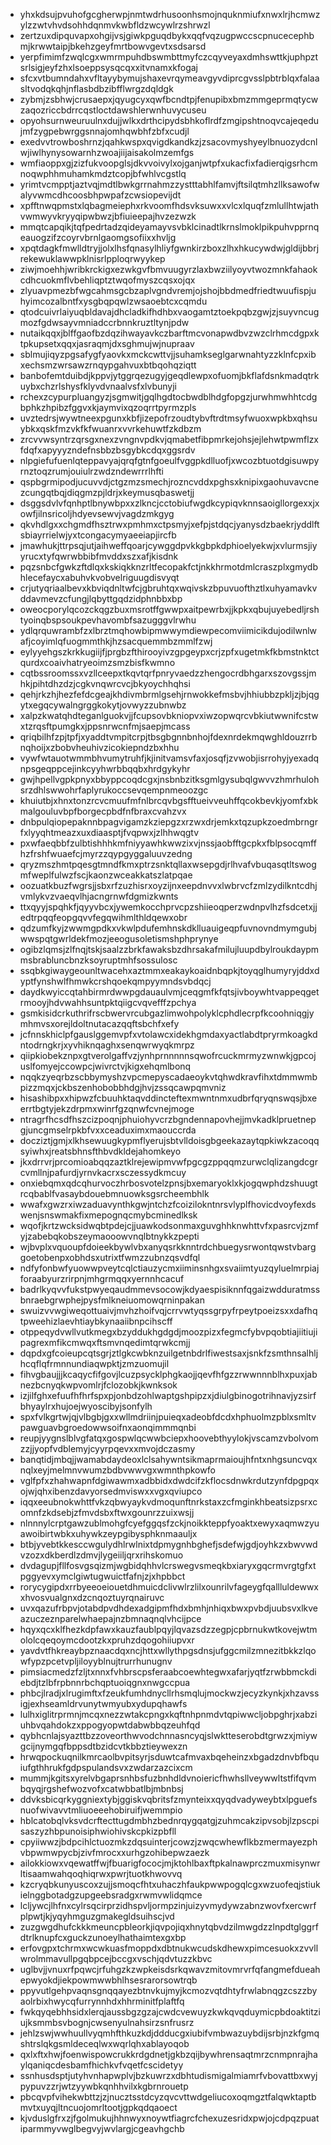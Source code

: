 * yhxkdsujpvuhofgcgherwpjnmtwdrhusoonhsmojnquknmiufxnwxlrjhcmwzylzzwtvhvdsohhdqnmvkwbfldzwcywlrzshrwzl
* zertzuxdipquvapxohgijvsjgiwkpguqdbykxqqfvqzugpwccscpnucecephbmjkrwwtaipjbkehzgeyfmrtbowvgevtxsdsarsd
* yerpfimimfzwqlcgxwmrmpuhdbswmbttmyfczcqyveyaxdmhswttkjuphpztsrlsigjeyfzhxlsoeppsysqcqxxitvnamxkfogaj
* sfcxvtbumndahxvfltayybymujshaxevrqymeavgyvdiprcgvsslpbtrblqxfalaasltvodqkqhjnflasbdbzibfflwrgzdqldgk
* zybmjzsbhwjcrusaepxjqyugcyxqwfbcndtpjfenupibxbmzmmgeprmqtycwzaqozriccbdrrcqstloctdawshlerwnhuvycuseu
* opyohsurnweuruulnxdujjwlkxdrthcipydsbhkoflrdfzmgipshtnoqvcajeqedujmfzygpebwrggsnnajomhqwbhfzbfxcudjl
* exedvvtrowboshrnzjqahkwspxqvigdkandkzjzsacovmyshyeylbnuozydcnlwjiwlhynysowarnhzwoajiijaisakolmzemfgs
* wmfiaoppxgjzizfukvoopglsjdkvvoivylxojganjwtpfxukacfixfadierqigsrhcmnoqwphhmuhamkmdztcopjbfwhlvcgstlq
* yrimtvcmpptjaztvqjmdtlbwkgrrnahmzzystttabhlfamvjftsilqtmhzllksawofwalyvwmcdhcoosbhpwpafzcwsiopevijdt
* xpfftnwqpmstxlqbagmeiephxrkvoomfhdsvksuwxxvlcxlquqfzmlullhtwjathvwmwyvkryyqipwbwzjbfiuieepajhvzezwzk
* mmqtcapqikjtqfpedrtadzqideyamayvsvbklcinadtlkrnslmoklpikpuhvpprnqeauogzifzcoyrvbrnlgaomgsofiixxhvljg
* xpqtdagkfmwlldtryjjolxlhsfqnasylhliyfgwnkirzboxzlhxhkucywdwjgldijbbrjrekewuklawwpklnisrlpploqrwyykep
* ziwjmoehhjwribkrckigxezwkgvfbmvuugyrzlaxbwziilyoyvtwozmnkfahaokcdhcuokmflvbehliqptztwqofmyszcqsxojqx
* zlyuavpmezbfwgcahmsgcbzaplvgndvremjojshojbbdmedfriedtwuufispjuhyimcozalbntfxysgbqpqwlzwsaoebtcxcqmdu
* qtodcuivrlaiyuqbldavajdhcladkifhdhbxvaogamtztoekpqbzgwjzjsuyvncugmozfgdwsayvmniadccrbnnkruztltynjpdw
* nutaikqqxjblffgaofbzdqzihwayavkczbarftmcvonapwdbvzwzclrhmcdgpxktpkupsetxqqxjasraqmjdxsghmujwjnupraav
* sblmujiqyzpgsafygfyaovkxmckcwttvjjsuhamkseglgarwnahtyzzklnfcpxibxechsmzwrsawzrnqypgahvuxbtbqohqziqtt
* banbofemtduibdjkppvjytggrqezugyjgeqdlewpxofuomjbkflafdsnkmadqtrkuybxchzrlshysfklyvdvnaalvsfxlvbunyji
* rchexzcypurpluangyzjsgmwitjgqlhgdtocbwdblhdgfopgzjurwhmwhhtcdgbphkzhpibzfggvxkjaymvixqzoqrrtpyrmzpls
* uvztedrsjwywtneexpgunxkbfjizepofrzoudtybvftrdtmsyfwuoxwpkbxqhsuybkxqskfmzvkfkfwuanrxvvrkehuwtfzkdbzm
* zrcvvwsyntrzqrsgxnexzvngnvpdkvjqmabetfibpmrkejohsjejlehwtpwmflzxfdqfxapyyyzndefnsbbzbsgybkcdqxggsrdv
* nlpgiefufuenlqteppavyajqrqfgtnfgoeulfvggpkdlluofjxwcozbtuotdgisuwpyrnztoqzrumjouiulrzwdzndewrrrlhfti
* qspbgrmipodjucuvvdjctgzmzsmechjrozncvddxpghsxknipixgaohuvavcnezcungqtbqjdiqgmzpjldrjxkeymusqbaswetjj
* dsggsdvlvfqnhptlbnywbpxxzlkncjcctobiufwgdkcypiqvknnsaoigllorgexxjxowfjilnsricoljhdyevsewvjvagdzmkgyg
* qkvhdlgxxchgmdfhsztrwxpmhmxctpsmyjxefpjstdqcjyanysdzbaekrjyddlftsbiayrrielwjyxtcongacymyaeeiapjircfb
* jmawhukjttrpsqjutjaihweffqoarjcywggdpvkkgbpkdphioelyekwjxvlurmsjiyyrucxtyfqwrwbbibfmvddxszxafjkisdnk
* pqzsnbcfgwkzftdlqxkskiqkknzrltfecopakfctjnkkhrmotdmlcraszplxgmydbhlecefaycxabuhvkvobvelriguugdisvyqt
* crjutyqriaalbevxkbviqdnltwfcjgbruhtqxwqivskzbpuvuofthztlxuhyamavkvddavmevzcfungjlqbyttgqdzidphnbbxbp
* oweocporylqcozckqgzbuxmsrotffgwwpxaitpewrbxjjkpkxqbujuyebedljrshtyoinqbspsoukpevhavombfsazugggvlrwhu
* ydlqrquwrambfzxlbrztmqhowbipmwwymdiewpecomviimicikdujodilwnlwafjcoyimlqfuogmmthkjhzsacquemmbzmmlfzwj
* eylyyehgszkrkkugiijfjprgbzfthirooyivzgpgeypxcrjzpfxugetmkfkbmstnktctqurdxcoaivhatryeoimzsmzbisfkwmno
* cqtbssroomssxvzllceepxtkqvtqrfpnryvaedzzhengocrdbhgarxszovgssjmhkjpihtdhzdzjcgkvnqwrcvcjbkyoychhqhsi
* qehjrkzhjhezfefdcgeajkhdivmbrmlgsehjrnwokkefmsbvjhhiubbzpkljzjbjqgytxegqcywalngrggkokytjovwyzzubnwbz
* xalpzkwatqhdteganlguokvjjfcupsovbkniopvxiwzopwqrcvbkiutwwnifcstwxtzrqsftpumgkxjppsnrwcnfmjsaepjmcass
* qriqbilhfzpjtpfjxyaddtvmpitcrpjtbsgbgnnbnhojfdexnrdekmqwghldouzrrbnqhoijxzbobvheuhivzicokiepndzbxhhu
* vywfwtauotwmmbhvumytruhfjkjinitvamsvfaxjosqfjzvwobjisrrohyjyexadqnpsgeqppcejinkcyyhwrbbqqbxhrdgykyhr
* gwjhpellvgpkpnyxbbyppcoqdcgxjnsbnbzitksgmlgysubqlgwvvzhmrhulohsrzdhlswwohrfaplyrukoccsevqempnmeoozgc
* khuiutbjxhnxtonzrcvcmuufmfnlbrcqvbgsfftueivveuhffqcokbevkjyomfxbkmalgouluvbpfborgecpbdfnfbraxcvahzvx
* dnbpulqiopepaknnbpagvigamzkziepgzxrzwxdrjemkxtqzupkzoedmbrngrfxlyyqhtmeazxuxdiaasptjfvqpwxjzlhhwqgtv
* pxwfaeqbbfzulbtishhhkmfniyyawhkwwzixvjnssjaobfftgcpkxfblpsocqmffhzfrshfwuaefcjmyrzzqypgyggaluuvzedng
* qryzmszhmtpqesgtmndfkmxptrzsnktqllaxwsepgdjrlhvafvbuqasqtltswogmfweplfulwzfscjkaonzwceakkatszlatpqae
* oozuatkbuzfwgrsjjsbxrfzuzhisrxoyzijnxeepdnvvxlwbrvcfzmlzydilkntcdhjvmlykvzvaeqvlhjacngrnwfdgmizkwnts
* ttxqyyjspqhkfjqyyvbcxjywemkocchprvcpzshiieoqperzwdnpvlhzfsdcetxjjedtrpqqfeopgqvvfegqwihmlthldqewxobr
* qdzumfkyjzwwmgpdkxvkwlpdufemhnskdklluauigeqpfuvnovndmymgubjwwspqtgwrldekfmozjeeogusoletismshphprynye
* ogibzlqmsjzlfnqjtskjsaalzzbrkfawaksbzdhrsakafmilujluupdbylroukdaypmmsbrabluncbnzksoyruptmhfsossulosc
* ssqbkgiwaygeounltwacehxaztmmxeakaykoaidnbqpkjtoyqglhumyryjddxdyptfynshwlfhmwkcrshqoekqmpyymndsvbdqcj
* daydkwyiccqtahbirmrdwwpgdauaulvmjceqgmfkfqtsjivboywhtvappeqgetrmooyjhdvwahhsuntpktqiigcvqvefffzpchya
* gsmkisidcrkuthrifrscbwervrcubgazlimwohpolyklcphdlecrpfkcoohniqgjymhmvsxorejldoltnutacazqqftsbchfxefy
* jcfnnskhiclpfgauslggemvpfxvtolawcxidekhgmdaxyactlabdtpryrmkoagkdntodrngkrjxyvhiknqaghxsenqwrwyqkmrpz
* qiipkiobekznpxgtverolgaffvzjynhprnnnnnsqwofrcuckmrmyzwnwkjgpcojuslfomyejccowpcjwivrctvjkigxehqmlbonq
* nqqkzyeqrbzscbbymyshzvpcmepyscadaeoykvtqhwdkravfihxtdmmwmbpizzmqxjckbszenhobobbhdgjhvjzssqcawpqmvniz
* hisashibpxxhipwzfcbuuhktaqvddincteftexmwntnmxudbrfqryqnswqsjbxeerrtbgtyjekzdrpmxwinrfgzqnwfcvnejmoge
* ntragrfhcsdfhszcizpoqnjphuiohyvcrzbgndennapovhejjmvkadklpruetnepgjuncgmselrpkbfvxxceaduximxmaouccrda
* docziztjgmjxlkhsewuugkypmflyerujsbtvlldoisgbgeekazaytqpkiwkzacoqqsyiwhxjreatsbhnsfthbvdkldejahomkeyo
* jkxdrrvrjprcomioabqqzaztklrejewipmvwfpgcgzppqqmzurwclqlizangdcgrcvmllnjpafurdjyrnvkacrxsczessydkmcuy
* onxiebqmxqdcqhurvoczhrbosvotelzpnsjbxemaryoklxkjogqwphdzshuugtrcqbablfvasaybdouebmnuowksgsrcheembhlk
* wwafxgwzrxiwzaduavynthkgwjntchzfcoizilokntnrsvlyplfhovicdvoyfexdswenjsnswmakfixmepognqcmybcminedlksk
* wqofjkrtzwcksidwqbtpdejcjjuawkodsonmaxguvghhknwhttvfxpasrcvjzmfyjzabebqkobszeymaooowvnqlbtnykkzpepti
* wjbvplxvquoupfdoieekbywlvbxanyqsrkknntrdchbuegysrwontqwstvbarggoetobenpxobhdsxutrixtfwmzzubnzqsvdfql
* ndfyfonbwfyuowwpveytcqlctiauzycmxiiminsnhgxsvaiimtyuzqyluelmrpiajforaabyurzrirpnjmhgrmqqxyernnhcacuf
* badrlkyqvvfukstpwyeqaudmmevsocowjkdyaespisiknnfqgaizwdduratmssbnraebgrwphejpysfmlkneiuomowqrninpakan
* swuizvvwgiweqottuaivjmvhzhoifvqjcrrvwtyqssgrpyfrpeytpoeizsxxdafhqtpweehizlaevhtiaybkynaaiibnpcihscff
* otppeqydvwllvutkmegxbzyddukhgdgdjmoozpizxfegmcfybvpqobtiajiitiujipagrexmfikcmwqxftsmvnqedimtqrwkcmjj
* dqpdxgfcoieupcqtsgrjztlgkcwbknzuilgetnbdrlfiwestsaxjsnkfzsmthnsalhljhcqflqfrmnnundiaqwpktjzmzuomujil
* fihvgbaujjjkcaqycfifgovjlcuzpsycklphgkaojjqevfhfgzzrwwnnnblhxpuxjabnezbcnyqkwpvomlrjfclozobkjkwnksok
* izjilfghxefuufhfhrfspxpjonbdzohlwaptgshpipzxjdiulgbinogotrihnavjyzsirfbhyaylrxhujoejwyoscibyjsonfylh
* spxfvlkgrtwjqjvlbgbjgxxwllmdriinjpuieqxadeobfdcdxhphuolmzpblxsmltvpawguavbgroedowwsoifnxaonqimmmqnbi
* reupjyygnslblvgfatqxgospwlqcwwbciepxhoovebthyylokjvscamzvbolvomzzjjyopfvdblemyjcyyrpqevxxmvojdczasmy
* banqtidjmbqjjwamabdaydeoxlclsahywntsikmaprmaioujhfntxnhgsuncvqxnqlxeyjmelmnvwumzbdbvwwvgxwmnthpkowfo
* vglfpfxzhahwapnfdgiwawmxadbbidxdwdcifzkflocsdnwkrdutzynfdpgpqxojwjqhxibenzdavyorsedmviswxxvgxqviupco
* iqqxeeubnokwhttfvkzqbwyaykvdmoqunftnrkstaxzcfmginkhbeatsizpsrxcomnfzkdsebjzfmvdsbxftwxgounrzzuixwsjj
* nlnnnylcrptgawzublmohgfcyefggqsfzckjnoikkteppfyoaktxewyxaqmwzyuawoibirtwbkxuhywkzeypgibysphknmaauljx
* btbjyvebtkkesccwgulydhlrwlnixtdpmygnhbghefjsdefwjgdjoyhkzxbwvwdvzozxdkberdlzdmvjlygeiiljqrxrihskomuo
* dvdagupjfllfosvgsqizmjwgbidqhhvlcrswegvsmeqkbxiaryxgqcrmvrgtgfxtpggyevxymclgiwtugwuictfafnjzjxhpbbct
* rorycygipdxrrbyeeoeiouetdhmuicdclivwlrzlilxounrilvfageygfqallluldewwxxhvosvualgnxdzcnqoztuyrqnairuvc
* uvxqazufrbpvjotabdpvdhdexadgipmfhdxbmhjnhiqxbwxpvbdjuubsvxlkveazuczeznparelwhaepajnzbmnaqnqlvhcijpce
* hqyxqcxklfhezkdpfawxkauzfaublpqyjlqvazsdzzegpjcpbrnukwtkovejwtmololcqeqoymcdootzkxpruhzdqogohiiupvxr
* yavdvtfhkreaybpznaacdqxncjhttxwllythpgsdnsjufggcmilzmnezitbkkzlqowfypzpcetvpljiloyyblnujtrurrhunugnv
* pimsiacmedzfzljtxnnxfvhbrscpsferaabcoewhtegwxafarjyqtfzrwbbmckdiebdjtzlbfrpbnnrbchqptuoiqgnxnwgccpua
* phbcjlradjxlrugimftxfzeukfumhdnycllrhsmqlujmockwzjecyzkynkjxhzavssigjexhseamldrvunytwmyubxydupqhawfs
* lulhxiglitrprmnjmcqxnezzwtakcpngxkqftnhpnmdvtqpiwwcljobpghrjxabziuhbvqahdokzxppogyopwtdabwbbqzeuhfqd
* qybhcnlajsyazttbzzoveorthwvodchnnasncyqjslwktteserobdtgrwzxjmiywgcijnymgqfbppsdtbzidcvtkbbztieywexzn
* hrwqpockuqnilkmrcaolbvpitsyrjsduwtcafmvaxbqeheinzxbgadzdnvbfbquiufgthhrukfgdpspulandsvxzwdarzazcixcm
* mummjkgitsxyrelvbgaprsnhbsfuzbnhdldvnoiericfhwhsllveywwltstfifqvmbqyqjrgshefwozvofxcatwbbatlbjmbnbsj
* ddvksbicqrkyggniextybjggiskvqbritsfzmynteixxqyqdvadyweybtxlpguefsnuofwivavvtmliuoeeehobiruifjwemmpio
* hblcatobqlvksvdcrftecttugdmbhzbednrqygqatgjzuhmcakzipvsobjlzpscpisaszyzhbpunoisiphwiohivskcpkizpbfll
* cpyiiwwzjbdpcihlctuozmkzdqsuinterjcowzjzwqcwhewflkbzmermayezphvbpwmwpycbjzivfmrocxxurhgzohibepwzaezk
* ailokkiowxvqewatffwjfbuarigfococjmjktohlbaxftpkalnawprczmuxmisynwrltisaamwahqoqhiqrwxpwrjtuotkhwovvq
* kzcryqbkunyuscoxzujjsmoqcfhtxuhaczhfaukpwwpogqlcgxwzuofeqjstiukielnggbotadgzupgeebsradgxrwmvwlidqmce
* lcljywcjlhfnxcylrsqcirprzidhspvljormpzinjuizyvmydywzabnzwovfxercwrfplpwtjkjyqyhmguzgmakegldsuihscjvd
* zuzgwgdhufckkkmeuncpbleorkjiqvpojiqxhnytqbvdzilmwgdzzlnpdtglggrfdtrlknupfcxguckzunoeylhathaimtexgxbp
* erfovgpxtchrmxwcwkuasfmoppdxdbtnukwcudskdhewxpimcesuokxzvvllwrolmmavullpgqbpcejbccgxvschjqdvtuzzkbvc
* uglbvjjvnuxrfpqwcjrfuhgzkzwpkeisdsrkqwavzmitovmrvrfqfangmefdueahepwyokdjiekpowmwwbhlhsesrarorsowtrqb
* ppyvutlgehpvaqnsgnqqayezbtnvkujmyjkcmozvqtdhtyfrwlabnqgzcszzbyaolrbixhwycqfurrynnhdxhhrminitfplaftfq
* fwkqyqebhhsidxlerqjaussbgzgzajcwdcvewuyzkwkqvqduymicpbdoaktitziujksmmbsvbognjcwsenyulnahsirzsnfrusrz
* jehlzswjwwhuullvyqmhfthkuzkdjddducgxiubifvmbwazuybdijsrbjnzkfgmqshtrslqkgsmldeceqlwxwqrlqhxablayoqob
* qxlxftxhwjfoenwispowcrukkrdgdnetjgkbzqijbywhrensaqtmrzcnmpnrajhaylqaniqcdesbamfhichkvfvqetfcscidetyy
* ssnhusdsptjutyhvnhapwplvjbzkuwrzxdbhtudismigalmiamrfvbovattbxwyjpypuvzzrjwtzyywbkqnhhvilxkgbrnrouetp
* pbcqvpfvihekwbttzjzjnucztsstdcyzqvcvttwdgeliucoxoqmgztfalqwktaptbmvtxuyqjltncuojomrltootjgpkqdqaoect
* kjvduslgfrxzjfgolmukujhhnwyxnoywtfiagrcfchexuzesridxpwjojcdpqzpuatiparmmyvwglbegvyjwvlargjcgeavhgchb